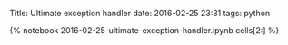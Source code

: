 Title: Ultimate exception handler
date: 2016-02-25 23:31
tags: python

{% notebook 2016-02-25-ultimate-exception-handler.ipynb cells[2:] %}